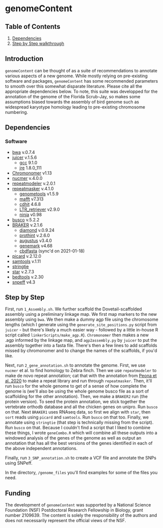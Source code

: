 # genomeContent

## Table of Contents
1. [Dependencies](#dependencies)
2. [Step by Step walkthrough](##step-by-step)

## Introduction
`genomeContent` can be thought of as a suite of recommendations to annotate various aspects of a new genome. While mostly relying on pre-existing software and packages, `genomeContent` has some recommended parameters to smooth over this somewhat disparate literature. Please cite all the appropriate dependencies below. To note, this suite was developped for the annotation of the genome of the Florida Scrub-Jay, so makes some assumptions biased towards the assembly of bird genome such as widespread karyotype homology leading to pre-existing chromosome numbering.

## Dependencies
### Software
- [bwa](http://bio-bwa.sourceforge.net/) v.0.7.4
- [juicer](https://github.com/aidenlab/juicer) v.1.5.6
	- [gcc](https://gcc.gnu.org/) 9.1.0
	- [jre](https://java.com/en/download/) 1.8.0_111
- [Chromonomer](http://catchenlab.life.illinois.edu/chromonomer/) v1.13
- [nucmer](http://mummer.sourceforge.net/) v.4.0.0
- [repeatmodeler](https://www.repeatmasker.org/RepeatModeler/) v.2.0.1
- [repeatmasker](https://www.repeatmasker.org/RepeatModeler/) v.4.1.0
	- [genometools](http://genometools.org/) v1.5.9
	- [mafft](https://mafft.cbrc.jp/alignment/software/) v7.313
	- [cdhit](http://weizhong-lab.ucsd.edu/cd-hit/) 4.6.8
	- [LTR_retriever](https://github.com/oushujun/LTR_retriever) v2.9.0
	- [ninja](https://github.com/TravisWheelerLab/NINJA) v0.98
- [busco](https://busco.ezlab.org/) v.5.2.2
- [BRAKER](https://github.com/Gaius-Augustus/BRAKER) v.2.1.6
	- [diamond](http://github.com/bbuchfink/diamond) v.0.9.24
	- [prothint](https://github.com/gatech-genemark/) v.2.6.0
	- [augustus](https://github.com/Gaius-Augustus/Augustus) v3.4.0
	- [genemark](http://exon.gatech.edu/GeneMark/license_download.cgi) v4.68
	- [cbdfasta](https://github.com/gpertea/cdbfasta) (sync'd on 2021-01-18)
- [picard](https://broadinstitute.github.io/picard/) v.2.12.0
- [samtools](http://www.htslib.org/) v.1.11
- [stringtie](https://ccb.jhu.edu/software/stringtie/)
- [star](https://github.com/alexdobin/STAR) v.2.7.3
- [bedtools](bedtools.readthedocs.org) v.2.30
- [snpeff](http://pcingola.github.io/SnpEff/se_running/) v4.3

## Step by Step
First, run `1_Assembly.sh`. We further scaffold the Dovetail-scaffolded assembly using a preliminary linkage map. We first map markers to the new assembly using `bwa`. We then make a dummy agp file using the chromosome lengths (which I generate using the `generate_site_positions.py` script from `juicer` - but there's likely a much easier way - followed by a little in-house R script called `linkerScripts/make_agp.R`). `Chromonomer` then makes a new .agp informed by the linkage map, and `agp2assembly.py` by `juicer` to put the assembly together into a fasta file. There's then a few lines to add scaffolds missed by chromonomer and to change the names of the scaffolds, if you'd like.

Next, run `2_gene_annotation.sh` to annotate the genome. First, we use `nucmer` et al. to find homology to Zebra finch. Then we use `repeatmodeler` to make de novo repeat annotation; cat that with the annotation from [Peona et al. 2020](https://onlinelibrary.wiley.com/doi/10.1111/1755-0998.13252) to make a repeat library and run through `repeatmasker`. Then, it'll run `busco` for the whole genome to get of a sense of how complete the genome is (we'll also be using the whole genome busco file as a sort of scaffolding for the other annotation). Then, we make a `BRAKER2` run (the protein version). To seed the protein annotation, we stick together the vertebrate orthodb database and all the chicken genes on unipro. Run `busco` on that. Next `BRAKER1` uses RNAseq data, so first we align with `star`, then `sort` reads using `picard` and `samtools`. Run `busco` on that too. Finally, we annotate using `stringtie` (that step is technically missing from the script). Run `busco` on that. Because I couldn't find a script that I liked to combine these things, I wrote `geneCombo.R` which will combine all these outputs into a windowed analysis of the genes of the genome as well as output an annotation that has all the best versions of the genes identified in each of the above independent annotations.

Finally, run `3_SNP_annotation.sh` to create a VCF file and annotate the SNPs using SNPeff.

In the directory, `/genome_files` you'll find examples for some of the files you need. 

## Funding
The development of `genomeContent` was supported by a National Science Foundation (NSF) Postdoctoral Research Fellowship in Biology, grant number 2109639. The content is solely the responsibility of the authors and does not necessarily represent the official views of the NSF.

